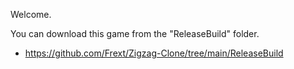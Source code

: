 Welcome.


You can download this game from the "ReleaseBuild" folder.

- https://github.com/Frext/Zigzag-Clone/tree/main/ReleaseBuild
